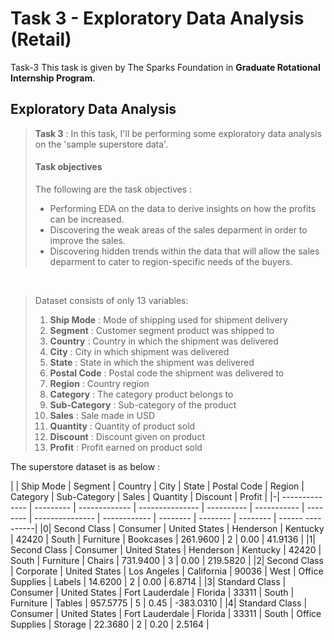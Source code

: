 <h1>Task 3 - Exploratory Data Analysis (Retail)</h1>

<p>Task-3 This task is given by The Sparks Foundation in <b>Graduate Rotational Internship Program</b>.</p>

<h2>Exploratory Data Analysis</h2>

<blockquote>
<b>Task 3</b> : In this task, I'll be performing some exploratory data analysis on the 'sample superstore data'.

<h4>Task objectives</h4>The following are the task objectives :
<ul>
<li>Performing EDA on the data to derive insights on how the profits can be increased.</li>
<li>Discovering the weak areas of the sales deparment in order to improve the sales.</li>
<li>Discovering hidden trends within the data that will allow the sales deparment to cater to region-specific needs of the buyers.</li>
</ul></blockquote><br>

<blockquote>Dataset consists of only 13 variables:
            <ol>
                <li><b>Ship Mode</b> : Mode of shipping used for shipment delivery</li>	
                <li><b>Segment</b> : Customer segment product was shipped to</li>	
                <li><b>Country</b> : Country in which the shipment was delivered</li>	
                <li><b>City</b> : City in which shipment was delivered</li>	
                <li><b>State</b> : State in which the shipment was delivered</li>	
                <li><b>Postal Code</b> : Postal code the shipment was delivered to</li> 	
                <li><b>Region</b> : Country region</li>	
                <li><b>Category</b> : The category product belongs to</li>	
                <li><b>Sub-Category</b> : Sub-category of the product</li>	
                <li><b>Sales</b> : Sale made in USD</li>	
                <li><b>Quantity</b> : Quantity of product sold</li>	
                <li><b>Discount</b> : Discount given on product</li>	
                <li><b>Profit</b> : Profit earned on product sold</li>
            </ol>
</blockquote>

The superstore dataset is as below :


| |      Ship Mode |   Segment |       Country |            City |      State | Postal Code |	Region |	    Category | Sub-Category |    Sales | Quantity | Discount |          Profit |
|-| -------------- | --------- | ------------- | --------------- | ---------- | ----------- | -------- | --------------- | ------------ | -------- | -------- | -------- | ------ ----------|
|0|   Second Class |  Consumer | United States |       Henderson |   Kentucky |       42420 |	 South |	   Furniture |    Bookcases | 261.9600 |	2 |     0.00 |         41.9136 |
|1|   Second Class |  Consumer | United States |       Henderson |   Kentucky |	  42420 |	 South |	   Furniture |       Chairs | 731.9400 |	3 |     0.00 |        219.5820 |
|2|   Second Class | Corporate | United States |     Los Angeles | California |	  90036 |	  West | Office Supplies |       Labels |  14.6200 |	2 |     0.00 |          6.8714 |
|3| Standard Class |  Consumer | United States | Fort Lauderdale |    Florida |	  33311 |	 South |	   Furniture |       Tables | 957.5775 |	5 |     0.45 | -383.0310 |
|4| Standard Class |  Consumer | United States | Fort Lauderdale |    Florida |	  33311 |	 South | Office Supplies |      Storage |  22.3680 |	2 |     0.20 |          2.5164 |
